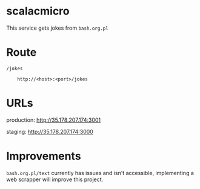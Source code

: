 # scalacmicro


This service gets jokes from `bash.org.pl`

# Route

`/jokes`

```
    http://<host>:<port>/jokes
```


# URLs

production:  http://35.178.207.174:3001

staging:   http://35.178.207.174:3000


# Improvements

`bash.org.pl/text` currently has issues and isn't accessible, implementing a web scrapper will improve this project.


